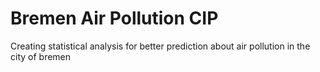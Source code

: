 # Bremen Air Pollution CIP
Creating statistical analysis for better prediction about air pollution in the city of bremen
